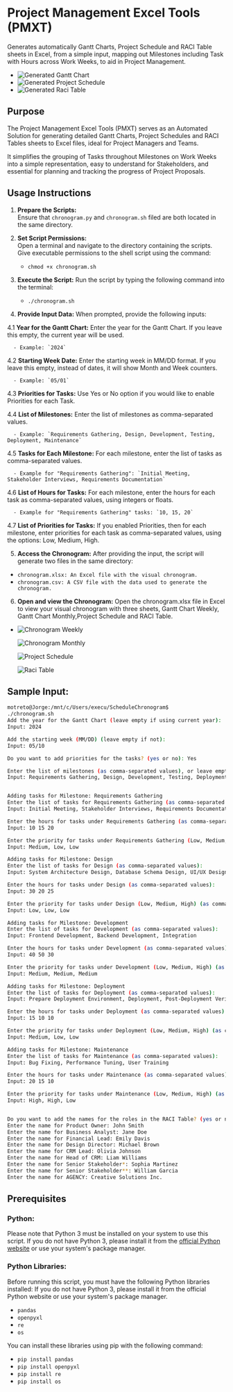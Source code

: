 # Project Management Excel Tools (PMXT) 

Generates automatically Gantt Charts, Project Schedule and RACI Table sheets in Excel, from a simple input, mapping out Milestones including Task with Hours across Work Weeks, to aid in Project Management.

- ![Generated Gantt Chart](./Gantt_Chart_Gif.gif)
- ![Generated Project Schedule](./Project_Schedule.png)
- ![Generated Raci Table](./RACI_Table.png)

## Purpose

The Project Management Excel Tools (PMXT) serves as an Automated Solution for generating detailed Gantt Charts, Project Schedules and RACI Tables sheets to Excel files, ideal for Project Managers and Teams.

It simplifies the grouping of Tasks throughout Milestones on Work Weeks into a simple representation, easy to understand for Stakeholders, and essential for planning and tracking the progress of Project Proposals.

## Usage Instructions

1. **Prepare the Scripts:**  
   Ensure that `chronogram.py` and `chronogram.sh` filed are both located in the same directory.

2. **Set Script Permissions:**  
   Open a terminal and navigate to the directory containing the scripts. Give executable permissions to the shell script using the command:
   - `chmod +x chronogram.sh`

3. **Execute the Script:**
   Run the script by typing the following command into the terminal:
   - `./chronogram.sh`

4. **Provide Input Data:**
   When prompted, provide the following inputs:

  4.1 **Year for the Gantt Chart:**
   Enter the year for the Gantt Chart. If you leave this empty, the current year will be used.

      - Example: `2024`

  4.2 **Starting Week Date:**
   Enter the starting week in MM/DD format. If you leave this empty, instead of dates, it will show Month and Week counters.

      - Example: `05/01`

4.3 **Priorities for Tasks:**
Use Yes or No option if you would like to enable Priorities for each Task. 

  4.4 **List of Milestones:**
   Enter the list of milestones as comma-separated values.

      - Example: `Requirements Gathering, Design, Development, Testing, Deployment, Maintenance`

   4.5 **Tasks for Each Milestone:**
   For each milestone, enter the list of tasks as comma-separated values.

      - Example for "Requirements Gathering": `Initial Meeting, Stakeholder Interviews, Requirements Documentation`

  4.6 **List of Hours for Tasks:**
   For each milestone, enter the hours for each task as comma-separated values, using integers or floats.

      - Example for "Requirements Gathering" tasks: `10, 15, 20`

4.7 **List of Priorities for Tasks:**
If you enabled Priorities, then for each milestone, enter priorities for each task as comma-separated values, using the options: Low, Medium, High.
  
5. **Access the Chronogram:**
   After providing the input, the script will generate two files in the same directory:
- `chronogram.xlsx: An Excel file with the visual chronogram.`
- `chronogram.csv: A CSV file with the data used to generate the chronogram.`

6. **Open and view the Chronogram:**
  Open the chronogram.xlsx file in Excel to view your visual chronogram with three sheets, Gantt Chart Weekly, Gantt Chart Monthly,Project Schedule and RACI Table.
  - 
      ![Chronogram Weekly](./Gantt_Chart_Weeks.png)

      ![Chronogram Monthly](./Gantt_Chart_Months.png)

      ![Project Schedule](./Project_Schedule.png)

      ![Raci Table](./RACI_Table.png)

## Sample Input:

```bash
motreto@Jorge:/mnt/c/Users/execu/ScheduleChronogram$ 
./chronogram.sh
Add the year for the Gantt Chart (leave empty if using current year):
Input: 2024

Add the starting week (MM/DD) (leave empty if not):
Input: 05/10

Do you want to add priorities for the tasks? (yes or no): Yes

Enter the list of milestones (as comma-separated values), or leave empty:
Input: Requirements Gathering, Design, Development, Testing, Deployment, Maintenance 


Adding tasks for Milestone: Requirements Gathering
Enter the list of tasks for Requirements Gathering (as comma-separated values):
Input: Initial Meeting, Stakeholder Interviews, Requirements Documentation 

Enter the hours for tasks under Requirements Gathering (as comma-separated values):
Input: 10 15 20 

Enter the priority for tasks under Requirements Gathering (Low, Medium, High) (as comma-separated values):
Input: Medium, Low, Low 

Adding tasks for Milestone: Design
Enter the list of tasks for Design (as comma-separated values):
Input: System Architecture Design, Database Schema Design, UI/UX Design 

Enter the hours for tasks under Design (as comma-separated values):
Input: 30 20 25 

Enter the priority for tasks under Design (Low, Medium, High) (as comma-separated values):
Input: Low, Low, Low 

Adding tasks for Milestone: Development
Enter the list of tasks for Development (as comma-separated values):
Input: Frontend Development, Backend Development, Integration 

Enter the hours for tasks under Development (as comma-separated values):
Input: 40 50 30 

Enter the priority for tasks under Development (Low, Medium, High) (as comma-separated values):
Input: Medium, Medium, Medium 

Adding tasks for Milestone: Deployment
Enter the list of tasks for Deployment (as comma-separated values):
Input: Prepare Deployment Environment, Deployment, Post-Deployment Verification

Enter the hours for tasks under Deployment (as comma-separated values):
Input: 15 10 10

Enter the priority for tasks under Deployment (Low, Medium, High) (as comma-separated values):
Input: Medium, Low, Low

Adding tasks for Milestone: Maintenance
Enter the list of tasks for Maintenance (as comma-separated values):
Input: Bug Fixing, Performance Tuning, User Training

Enter the hours for tasks under Maintenance (as comma-separated values):
Input: 20 15 10

Enter the priority for tasks under Maintenance (Low, Medium, High) (as comma-separated values):
Input: High, High, Low


Do you want to add the names for the roles in the RACI Table? (yes or no): Yes
Enter the name for Product Owner: John Smith
Enter the name for Business Analyst: Jane Doe
Enter the name for Financial Lead: Emily Davis
Enter the name for Design Director: Michael Brown
Enter the name for CRM Lead: Olivia Johnson
Enter the name for Head of CRM: Liam Williams
Enter the name for Senior Stakeholder*: Sophia Martinez
Enter the name for Senior Stakeholder**: William Garcia
Enter the name for AGENCY: Creative Solutions Inc.
```

## Prerequisites
### Python:
Please note that Python 3 must be installed on your system to use this script. If you do not have Python 3, please install it from the [official Python website](https://www.python.org/) or use your system's package manager.

### Python Libraries:
Before running this script, you must have the following Python libraries installed:
If you do not have Python 3, please install it from the official Python website or use your system's package manager.

- `pandas`
- `openpyxl`
- `re`
- `os`

You can install these libraries using pip with the following command:

- `pip install pandas`
- `pip install openpyxl`
- `pip install re`
- `pip install os`

